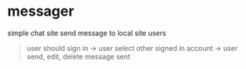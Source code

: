 # messager
simple chat site send message to local site  users 
> user should sign in
-> user select other signed in account 
-> user send, edit, delete message sent 
